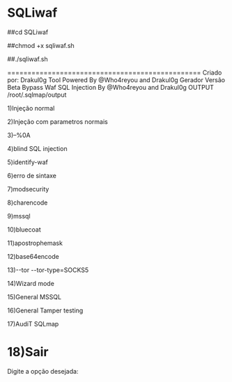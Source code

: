# SQLiwaf

##cd SQLiwaf

##chmod +x sqliwaf.sh

##./sqliwaf.sh

================================================
Criado por: Drakul0g
Tool Powered By @Who4reyou and Drakul0g
Gerador Versão Beta
Bypass Waf SQL Injection
By @Who4reyou and Drakul0g
OUTPUT /root/.sqlmap/output

1)Injeção normal

2)Injeção com parametros normais

3)–%0A

4)blind SQL injection

5)identify-waf

6)erro de sintaxe

7)modsecurity

8)charencode

9)mssql

10)bluecoat

11)apostrophemask

12)base64encode

13)--tor --tor-type=SOCKS5

14)Wizard mode

15)General MSSQL

16)General Tamper testing

17)AudiT SQLmap

18)Sair
================================================
Digite a opção desejada:


